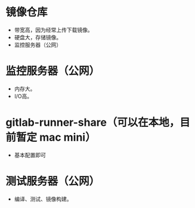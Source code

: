 # 镜像仓库

* 带宽高，因为经常上传下载镜像。
* 硬盘大，存储镜像。
* 监控服务器（公网）

# 监控服务器（公网）

* 内存大。
* I/O高。

# gitlab-runner-share（可以在本地，目前暂定 mac mini）

* 基本配置即可

# 测试服务器（公网）

* 编译、测试、镜像构建。



